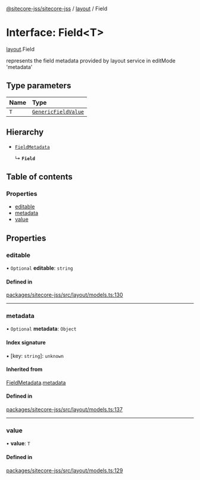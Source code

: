 [@sitecore-jss/sitecore-jss](../README.md) / [layout](../modules/layout.md) / Field

# Interface: Field\<T\>

[layout](../modules/layout.md).Field

represents the field metadata provided by layout service in editMode 'metadata'

## Type parameters

| Name | Type |
| :------ | :------ |
| `T` | [`GenericFieldValue`](../modules/layout.md#genericfieldvalue) |

## Hierarchy

- [`FieldMetadata`](layout.FieldMetadata.md)

  ↳ **`Field`**

## Table of contents

### Properties

- [editable](layout.Field.md#editable)
- [metadata](layout.Field.md#metadata)
- [value](layout.Field.md#value)

## Properties

### editable

• `Optional` **editable**: `string`

#### Defined in

[packages/sitecore-jss/src/layout/models.ts:130](https://github.com/Sitecore/jss/blob/27e39a81c/packages/sitecore-jss/src/layout/models.ts#L130)

___

### metadata

• `Optional` **metadata**: `Object`

#### Index signature

▪ [key: `string`]: `unknown`

#### Inherited from

[FieldMetadata](layout.FieldMetadata.md).[metadata](layout.FieldMetadata.md#metadata)

#### Defined in

[packages/sitecore-jss/src/layout/models.ts:137](https://github.com/Sitecore/jss/blob/27e39a81c/packages/sitecore-jss/src/layout/models.ts#L137)

___

### value

• **value**: `T`

#### Defined in

[packages/sitecore-jss/src/layout/models.ts:129](https://github.com/Sitecore/jss/blob/27e39a81c/packages/sitecore-jss/src/layout/models.ts#L129)
